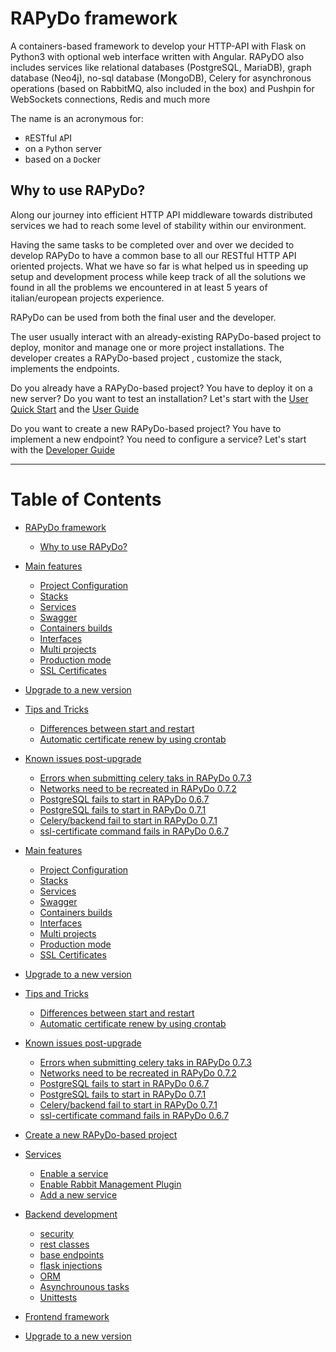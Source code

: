 # RAPyDo framework

A containers-based framework to develop your HTTP-API with Flask on Python3 with optional web interface written with Angular. RAPyDO also includes services like relational databases (PostgreSQL, MariaDB), graph database (Neo4j), no-sql database (MongoDB), Celery for asynchronous operations (based on RabbitMQ, also included in the box) and Pushpin for WebSockets connections, Redis and much more

The name is an acronymous for:

- `R`ESTful `A`PI
- on a `Py`thon server
- based on a `Do`cker



## Why to use RAPyDo?

Along our journey into efficient HTTP API middleware towards distributed services we had to reach some level of stability within our environment.

Having the same tasks to be completed over and over we decided to develop RAPyDo to have a common base to all our RESTful HTTP API oriented projects. 
What we have so far is what helped us in speeding up setup and development process while keep track of all the solutions we found in all the problems we encountered in at least 5 years of italian/european projects experience.

RAPyDo can be used from both the final user and the developer.

The user usually interact with an already-existing RAPyDo-based project to deploy, monitor and manage one or more project installations. The developer creates a  RAPyDo-based project , customize the stack, implements the endpoints.

Do you already have a RAPyDo-based project? You have to deploy it on a new server? Do you want to test an installation? Let's start with the [User Quick Start](docs/users/quick_start_users.md) and the [User Guide](docs/users/user_guide.md)

Do you want to create a new RAPyDo-based project? You have to implement a new endpoint? You need to configure a service? Let's start with the [Developer Guide](docs/developers/developer_guide.md)



____


# Table of Contents

   * [RAPyDo framework](README.md#rapydo-framework)
      * [Why to use RAPyDo?](README.md#why-to-use-rapydo)

   * [Main features](docs/users/user_guide.md#main-features)
      * [Project Configuration](docs/users/user_guide.md#project-configuration)
      * [Stacks](docs/users/user_guide.md#stacks)
      * [Services](docs/users/user_guide.md#services)
      * [Swagger](docs/users/user_guide.md#swagger)
      * [Containers builds](docs/users/user_guide.md#containers-builds)
      * [Interfaces](docs/users/user_guide.md#interfaces)
      * [Multi projects](docs/users/user_guide.md#multi-projects)
      * [Production mode](docs/users/user_guide.md#production-mode)
      * [SSL Certificates](docs/users/user_guide.md#ssl-certificates)
   * [Upgrade to a new version](docs/users/user_guide.md#upgrade-to-a-new-version)
   * [Tips and Tricks](docs/users/user_guide.md#tips-and-tricks)
      * [Differences between start and restart](docs/users/user_guide.md#differences-between-start-and-restart)
      * [Automatic certificate renew by using crontab](docs/users/user_guide.md#automatic-certificate-renew-by-using-crontab)
   * [Known issues post-upgrade](docs/users/user_guide.md#known-issues-post-upgrade)
      * [Errors when submitting celery taks in RAPyDo 0.7.3](docs/users/user_guide.md#errors-when-submitting-celery-taks-in-rapydo-073)
      * [Networks need to be recreated in RAPyDo 0.7.2 ](docs/users/user_guide.md#networks-need-to-be-recreated-in-rapydo-072)
      * [PostgreSQL fails to start in RAPyDo 0.6.7](docs/users/user_guide.md#postgresql-fails-to-start-in-rapydo-067)
      * [PostgreSQL fails to start in RAPyDo 0.7.1](docs/users/user_guide.md#postgresql-fails-to-start-in-rapydo-071)
      * [Celery/backend fail to start in RAPyDo 0.7.1](docs/users/user_guide.md#celerybackend-fail-to-start-in-rapydo-071)
      * [ssl-certificate command fails in RAPyDo 0.6.7](docs/users/user_guide.md#ssl-certificate-command-fails-in-rapydo-067)

   * [Main features](docs/users/user_guide.md#main-features)
      * [Project Configuration](docs/users/user_guide.md#project-configuration)
      * [Stacks](docs/users/user_guide.md#stacks)
      * [Services](docs/users/user_guide.md#services)
      * [Swagger](docs/users/user_guide.md#swagger)
      * [Containers builds](docs/users/user_guide.md#containers-builds)
      * [Interfaces](docs/users/user_guide.md#interfaces)
      * [Multi projects](docs/users/user_guide.md#multi-projects)
      * [Production mode](docs/users/user_guide.md#production-mode)
      * [SSL Certificates](docs/users/user_guide.md#ssl-certificates)
   * [Upgrade to a new version](docs/users/user_guide.md#upgrade-to-a-new-version)
   * [Tips and Tricks](docs/users/user_guide.md#tips-and-tricks)
      * [Differences between start and restart](docs/users/user_guide.md#differences-between-start-and-restart)
      * [Automatic certificate renew by using crontab](docs/users/user_guide.md#automatic-certificate-renew-by-using-crontab)
   * [Known issues post-upgrade](docs/users/user_guide.md#known-issues-post-upgrade)
      * [Errors when submitting celery taks in RAPyDo 0.7.3](docs/users/user_guide.md#errors-when-submitting-celery-taks-in-rapydo-073)
      * [Networks need to be recreated in RAPyDo 0.7.2 ](docs/users/user_guide.md#networks-need-to-be-recreated-in-rapydo-072)
      * [PostgreSQL fails to start in RAPyDo 0.6.7](docs/users/user_guide.md#postgresql-fails-to-start-in-rapydo-067)
      * [PostgreSQL fails to start in RAPyDo 0.7.1](docs/users/user_guide.md#postgresql-fails-to-start-in-rapydo-071)
      * [Celery/backend fail to start in RAPyDo 0.7.1](docs/users/user_guide.md#celerybackend-fail-to-start-in-rapydo-071)
      * [ssl-certificate command fails in RAPyDo 0.6.7](docs/users/user_guide.md#ssl-certificate-command-fails-in-rapydo-067)

   * [Create a new RAPyDo-based project](docs/developers/developer_guide.md#create-a-new-rapydo-based-project)
   * [Services](docs/developers/developer_guide.md#services)
      * [Enable a service](docs/developers/developer_guide.md#enable-a-service)
      * [Enable Rabbit Management Plugin](docs/developers/developer_guide.md#enable-rabbit-management-plugin)
      * [Add a new service](docs/developers/developer_guide.md#add-a-new-service)
   * [Backend development](docs/developers/developer_guide.md#backend-development)
      * [security](docs/developers/developer_guide.md#security)
      * [rest classes](docs/developers/developer_guide.md#rest-classes)
      * [base endpoints](docs/developers/developer_guide.md#base-endpoints)
      * [flask injections](docs/developers/developer_guide.md#flask-injections)
      * [ORM](docs/developers/developer_guide.md#orm)
      * [Asynchrounous tasks](docs/developers/developer_guide.md#asynchrounous-tasks)
      * [Unittests](docs/developers/developer_guide.md#unittests)
   * [Frontend framework](docs/developers/developer_guide.md#frontend-framework)
   * [Upgrade to a new version](docs/developers/developer_guide.md#upgrade-to-a-new-version)

